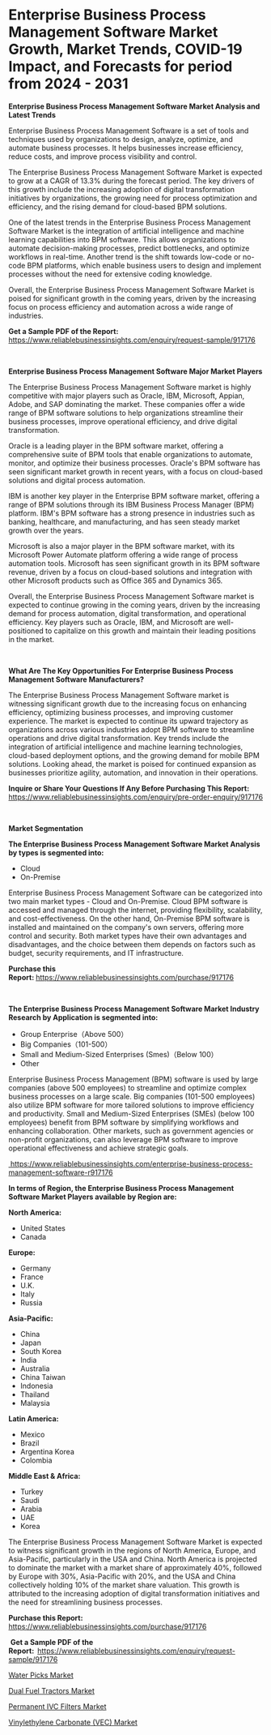 <p><h1>Enterprise Business Process Management Software Market Growth, Market Trends, COVID-19 Impact, and Forecasts for period from 2024 - 2031</h1></p><p><strong>Enterprise Business Process Management Software Market Analysis and Latest Trends</strong></p>
<p><p>Enterprise Business Process Management Software is a set of tools and techniques used by organizations to design, analyze, optimize, and automate business processes. It helps businesses increase efficiency, reduce costs, and improve process visibility and control.</p><p>The Enterprise Business Process Management Software Market is expected to grow at a CAGR of 13.3% during the forecast period. The key drivers of this growth include the increasing adoption of digital transformation initiatives by organizations, the growing need for process optimization and efficiency, and the rising demand for cloud-based BPM solutions.</p><p>One of the latest trends in the Enterprise Business Process Management Software Market is the integration of artificial intelligence and machine learning capabilities into BPM software. This allows organizations to automate decision-making processes, predict bottlenecks, and optimize workflows in real-time. Another trend is the shift towards low-code or no-code BPM platforms, which enable business users to design and implement processes without the need for extensive coding knowledge.</p><p>Overall, the Enterprise Business Process Management Software Market is poised for significant growth in the coming years, driven by the increasing focus on process efficiency and automation across a wide range of industries.</p></p>
<p><strong>Get a Sample PDF of the Report:&nbsp;</strong> <a href="https://www.reliablebusinessinsights.com/enquiry/request-sample/917176">https://www.reliablebusinessinsights.com/enquiry/request-sample/917176</a></p>
<p>&nbsp;</p>
<p><strong>Enterprise Business Process Management Software Major Market Players</strong></p>
<p><p>The Enterprise Business Process Management Software market is highly competitive with major players such as Oracle, IBM, Microsoft, Appian, Adobe, and SAP dominating the market. These companies offer a wide range of BPM software solutions to help organizations streamline their business processes, improve operational efficiency, and drive digital transformation.</p><p>Oracle is a leading player in the BPM software market, offering a comprehensive suite of BPM tools that enable organizations to automate, monitor, and optimize their business processes. Oracle's BPM software has seen significant market growth in recent years, with a focus on cloud-based solutions and digital process automation.</p><p>IBM is another key player in the Enterprise BPM software market, offering a range of BPM solutions through its IBM Business Process Manager (BPM) platform. IBM's BPM software has a strong presence in industries such as banking, healthcare, and manufacturing, and has seen steady market growth over the years.</p><p>Microsoft is also a major player in the BPM software market, with its Microsoft Power Automate platform offering a wide range of process automation tools. Microsoft has seen significant growth in its BPM software revenue, driven by a focus on cloud-based solutions and integration with other Microsoft products such as Office 365 and Dynamics 365.</p><p>Overall, the Enterprise Business Process Management Software market is expected to continue growing in the coming years, driven by the increasing demand for process automation, digital transformation, and operational efficiency. Key players such as Oracle, IBM, and Microsoft are well-positioned to capitalize on this growth and maintain their leading positions in the market.</p></p>
<p>&nbsp;</p>
<p><strong>What Are The Key Opportunities For Enterprise Business Process Management Software Manufacturers?</strong></p>
<p><p>The Enterprise Business Process Management Software market is witnessing significant growth due to the increasing focus on enhancing efficiency, optimizing business processes, and improving customer experience. The market is expected to continue its upward trajectory as organizations across various industries adopt BPM software to streamline operations and drive digital transformation. Key trends include the integration of artificial intelligence and machine learning technologies, cloud-based deployment options, and the growing demand for mobile BPM solutions. Looking ahead, the market is poised for continued expansion as businesses prioritize agility, automation, and innovation in their operations.</p></p>
<p><strong>Inquire or Share Your Questions If Any Before Purchasing This Report:</strong> <a href="https://www.reliablebusinessinsights.com/enquiry/pre-order-enquiry/917176">https://www.reliablebusinessinsights.com/enquiry/pre-order-enquiry/917176</a></p>
<p>&nbsp;</p>
<p><strong>Market Segmentation</strong></p>
<p><strong>The Enterprise Business Process Management Software Market Analysis by types is segmented into:</strong></p>
<p><ul><li>Cloud</li><li>On-Premise</li></ul></p>
<p><p>Enterprise Business Process Management Software can be categorized into two main market types - Cloud and On-Premise. Cloud BPM software is accessed and managed through the internet, providing flexibility, scalability, and cost-effectiveness. On the other hand, On-Premise BPM software is installed and maintained on the company's own servers, offering more control and security. Both market types have their own advantages and disadvantages, and the choice between them depends on factors such as budget, security requirements, and IT infrastructure.</p></p>
<p><strong>Purchase this Report:&nbsp;</strong><a href="https://www.reliablebusinessinsights.com/purchase/917176">https://www.reliablebusinessinsights.com/purchase/917176</a></p>
<p>&nbsp;</p>
<p><strong>The Enterprise Business Process Management Software Market Industry Research by Application is segmented into:</strong></p>
<p><ul><li>Group Enterprise（Above 500）</li><li>Big Companies（101-500）</li><li>Small and Medium-Sized Enterprises (Smes)（Below 100）</li><li>Other</li></ul></p>
<p><p>Enterprise Business Process Management (BPM) software is used by large companies (above 500 employees) to streamline and optimize complex business processes on a large scale. Big companies (101-500 employees) also utilize BPM software for more tailored solutions to improve efficiency and productivity. Small and Medium-Sized Enterprises (SMEs) (below 100 employees) benefit from BPM software by simplifying workflows and enhancing collaboration. Other markets, such as government agencies or non-profit organizations, can also leverage BPM software to improve operational effectiveness and achieve strategic goals.</p></p>
<p><a href="https://www.reliablebusinessinsights.com/enterprise-business-process-management-software-r917176">&nbsp;https://www.reliablebusinessinsights.com/enterprise-business-process-management-software-r917176</a></p>
<p><strong>In terms of Region, the Enterprise Business Process Management Software Market Players available by Region are:</strong></p>
<p>
    <p> <strong> North America: </strong>
        <ul>
            <li>United States</li>
            <li>Canada</li>
        </ul>
        </p> 
    <p> <strong> Europe: </strong>
        <ul>
            <li>Germany</li>
            <li>France</li>
            <li>U.K.</li>
            <li>Italy</li>
            <li>Russia</li>
        </ul>
        </p> 
    <p> <strong> Asia-Pacific: </strong>
        <ul>
            <li>China</li>
            <li>Japan</li>
            <li>South Korea</li>
            <li>India</li>
            <li>Australia</li>
            <li>China Taiwan</li>
            <li>Indonesia</li>
            <li>Thailand</li>
            <li>Malaysia</li>
        </ul>
        </p> 
    <p> <strong> Latin America: </strong>
        <ul>
            <li>Mexico</li>
            <li>Brazil</li>
            <li>Argentina Korea</li>
            <li>Colombia</li>
        </ul>
        </p> 
    <p> <strong> Middle East & Africa: </strong>
        <ul>
            <li>Turkey</li>
            <li>Saudi</li>
            <li>Arabia</li>
            <li>UAE</li>
            <li>Korea</li>
        </ul>
    </p>
    </p>
<p><p>The Enterprise Business Process Management Software Market is expected to witness significant growth in the regions of North America, Europe, and Asia-Pacific, particularly in the USA and China. North America is projected to dominate the market with a market share of approximately 40%, followed by Europe with 30%, Asia-Pacific with 20%, and the USA and China collectively holding 10% of the market share valuation. This growth is attributed to the increasing adoption of digital transformation initiatives and the need for streamlining business processes.</p></p>
<p><strong>Purchase this Report: </strong><a href="https://www.reliablebusinessinsights.com/purchase/917176">https://www.reliablebusinessinsights.com/purchase/917176</a></p>
<p>&nbsp;<strong>Get a Sample PDF of the Report:&nbsp;&nbsp;</strong><a href="https://www.reliablebusinessinsights.com/enquiry/request-sample/917176">https://www.reliablebusinessinsights.com/enquiry/request-sample/917176</a></p>
<p><strong></strong></p>
<p><p><a href="https://github.com/okotobwrhuteie/Market-Research-Report-List-3/blob/main/water-picks-market.md">Water Picks Market</a></p><p><a href="https://www.linkedin.com/pulse/insights-dual-fuel-tractors-industry-market-financial-status-tvysf?trackingId=RwV5QJ6Q3UGE3AeJdkAMsA%3D%3D">Dual Fuel Tractors Market</a></p><p><a href="https://github.com/LeilaniWyman2021/Market-Research-Report-List-1/blob/main/permanent-ivc-filters-market.md">Permanent IVC Filters Market</a></p><p><a href="https://www.linkedin.com/pulse/global-vinylethylene-carbonate-vec-market-size-expected-experience-ieg8c?trackingId=NApeg4hWEOjUhhUxbPEZ%2FA%3D%3D">Vinylethylene Carbonate (VEC) Market</a></p></p>